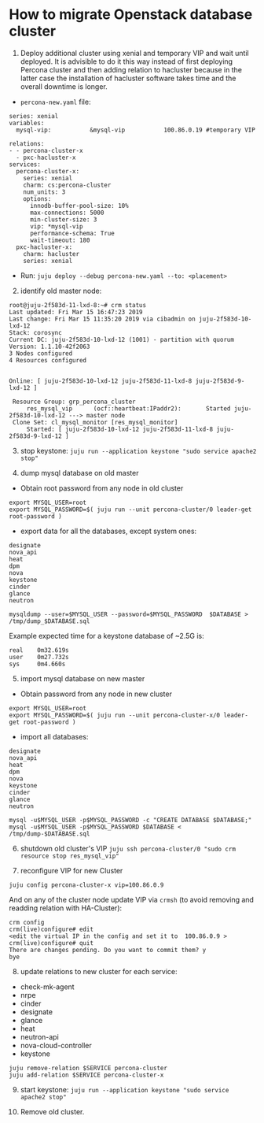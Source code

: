 # How to migrate Openstack database cluster

1) Deploy additional cluster using xenial and temporary VIP and wait until deployed.
It is advisible to do it this way instead of first deploying Percona cluster and then adding relation to hacluster because in the latter case the installation of hacluster software takes time and the overall downtime is longer.

- `percona-new.yaml` file:
```
series: xenial
variables:
  mysql-vip:           &mysql-vip           100.86.0.19 #temporary VIP

relations:
- - percona-cluster-x
  - pxc-hacluster-x
services:
  percona-cluster-x:
    series: xenial
    charm: cs:percona-cluster
    num_units: 3
    options:
      innodb-buffer-pool-size: 10%
      max-connections: 5000
      min-cluster-size: 3
      vip: *mysql-vip
      performance-schema: True
      wait-timeout: 180
  pxc-hacluster-x:
    charm: hacluster
    series: xenial
```
- Run:
`juju deploy --debug percona-new.yaml --to: <placement>`

2) identify old master node:
```
root@juju-2f583d-11-lxd-8:~# crm status
Last updated: Fri Mar 15 16:47:23 2019
Last change: Fri Mar 15 11:35:20 2019 via cibadmin on juju-2f583d-10-lxd-12
Stack: corosync
Current DC: juju-2f583d-10-lxd-12 (1001) - partition with quorum
Version: 1.1.10-42f2063
3 Nodes configured
4 Resources configured


Online: [ juju-2f583d-10-lxd-12 juju-2f583d-11-lxd-8 juju-2f583d-9-lxd-12 ]

 Resource Group: grp_percona_cluster
     res_mysql_vip      (ocf::heartbeat:IPaddr2):       Started juju-2f583d-10-lxd-12 ---> master node
 Clone Set: cl_mysql_monitor [res_mysql_monitor]
     Started: [ juju-2f583d-10-lxd-12 juju-2f583d-11-lxd-8 juju-2f583d-9-lxd-12 ]
```
3) stop keystone: `juju run --application keystone "sudo service apache2 stop"`

4) dump mysql database on old master
- Obtain root password from any node in old cluster
```
export MYSQL_USER=root
export MYSQL_PASSWORD=$( juju run --unit percona-cluster/0 leader-get root-password )
```
- export data for all the databases, except system ones:
```
designate
nova_api
heat
dpm
nova
keystone
cinder
glance
neutron
```

```
mysqldump --user=$MYSQL_USER --password=$MYSQL_PASSWORD  $DATABASE > /tmp/dump_$DATABASE.sql
```
Example expected time for a keystone database of ~2.5G is:
```
real    0m32.619s
user    0m27.732s
sys     0m4.660s
```

5) import mysql database on new master
- Obtain password from any node in new cluster
```
export MYSQL_USER=root
export MYSQL_PASSWORD=$( juju run --unit percona-cluster-x/0 leader-get root-password )
```
- import all databases:
```
designate
nova_api
heat
dpm
nova
keystone
cinder
glance
neutron
```

```
mysql -u$MYSQL_USER -p$MYSQL_PASSWORD -c "CREATE DATABASE $DATABASE;"
mysql -u$MYSQL_USER -p$MYSQL_PASSWORD $DATABASE < /tmp/dump-$DATABASE.sql
```

6) shutdown old cluster's VIP
`juju ssh percona-cluster/0 "sudo crm resource stop res_mysql_vip"`

7) reconfigure VIP for new Cluster
```
juju config percona-cluster-x vip=100.86.0.9 
```
And on any of the cluster node update VIP via `crmsh` (to avoid removing and readding relation with HA-Cluster):
```
crm config 
crm(live)configure# edit
<edit the virtual IP in the config and set it to  100.86.0.9 >
crm(live)configure# quit
There are changes pending. Do you want to commit them? y
bye
```

8) update relations to new cluster for each service:

- check-mk-agent
- nrpe
- cinder
- designate
- glance
- heat
- neutron-api
- nova-cloud-controller
- keystone

```
juju remove-relation $SERVICE percona-cluster
juju add-relation $SERVICE percona-cluster-x
```

9) start keystone: `juju run --application keystone "sudo service apache2 stop"`

10) Remove old cluster.
